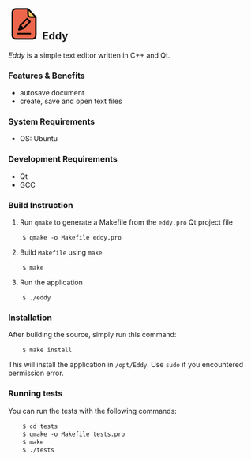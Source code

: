 ![Hey! Eddy](images/file-kiranshastry-64.png) Eddy
---

_Eddy_ is a simple text editor written in C++ and Qt.

### Features & Benefits
- autosave document
- create, save and open text files

### System Requirements
- OS: Ubuntu

### Development Requirements
- Qt
- GCC

### Build Instruction
1. Run `qmake` to generate a Makefile from the `eddy.pro` Qt project file
```
    $ qmake -o Makefile eddy.pro
```
2. Build `Makefile` using `make`
```
    $ make
```
3. Run the application
```
    $ ./eddy
```

### Installation
After building the source, simply run this command:
```
    $ make install
```
This will install the application in `/opt/Eddy`. Use `sudo` if you encountered permission error.

### Running tests
You can run the tests with the following commands:
```
    $ cd tests
    $ qmake -o Makefile tests.pro
    $ make
    $ ./tests
```
